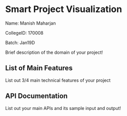 # Smart Project Visualization
Name: Manish Maharjan

CollegeID: 170008

Batch: Jan19D

Brief description of the domain of your project!

## List of Main Features
List out 3/4 main technical features of your project

## API Documentation
List out your main APIs and its sample input and output!

